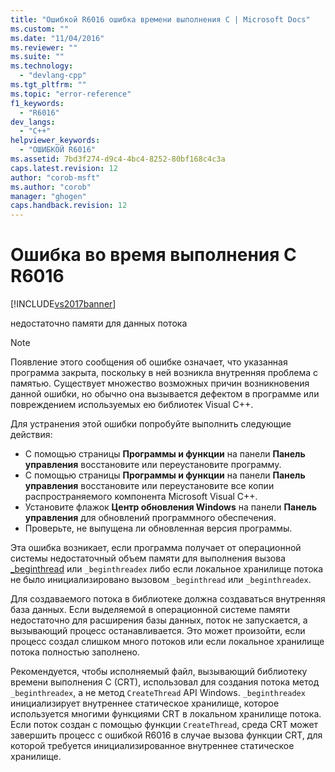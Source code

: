 ```yaml
---
title: "Ошибкой R6016 ошибка времени выполнения C | Microsoft Docs"
ms.custom: ""
ms.date: "11/04/2016"
ms.reviewer: ""
ms.suite: ""
ms.technology: 
  - "devlang-cpp"
ms.tgt_pltfrm: ""
ms.topic: "error-reference"
f1_keywords: 
  - "R6016"
dev_langs: 
  - "C++"
helpviewer_keywords: 
  - "ОШИБКОЙ R6016"
ms.assetid: 7bd3f274-d9c4-4bc4-8252-80bf168c4c3a
caps.latest.revision: 12
author: "corob-msft"
ms.author: "corob"
manager: "ghogen"
caps.handback.revision: 12
---
```

# Ошибка во время выполнения C R6016
[!INCLUDE[vs2017banner](../../assembler/inline/includes/vs2017banner.md)]

недостаточно памяти для данных потока  
  
> [!NOTE]
>  Появление этого сообщения об ошибке означает, что указанная программа закрыта, поскольку в ней возникла внутренняя проблема с памятью.  Существует множество возможных причин возникновения данной ошибки, но обычно она вызывается дефектом в программе или повреждением используемых ею библиотек Visual C\+\+.  
>   
>  Для устранения этой ошибки попробуйте выполнить следующие действия:  
>   
>  -   С помощью страницы **Программы и функции** на панели **Панель управления** восстановите или переустановите программу.  
> -   С помощью страницы **Программы и функции** на панели **Панель управления** восстановите или переустановите все копии распространяемого компонента Microsoft Visual C\+\+.  
> -   Установите флажок **Центр обновления Windows** на панели **Панель управления** для обновлений программного обеспечения.  
> -   Проверьте, не выпущена ли обновленная версия программы.  
  
 Эта ошибка возникает, если программа получает от операционной системы недостаточный объем памяти для выполнения вызова [\_beginthread](../Topic/_beginthread,%20_beginthreadex.md) или `_beginthreadex` либо если локальное хранилище потока не было инициализировано вызовом `_beginthread` или `_beginthreadex`.  
  
 Для создаваемого потока в библиотеке должна создаваться внутренняя база данных.  Если выделяемой в операционной системе памяти недостаточно для расширения базы данных, поток не запускается, а вызывающий процесс останавливается.  Это может произойти, если процесс создал слишком много потоков или если локальное хранилище потока полностью заполнено.  
  
 Рекомендуется, чтобы исполняемый файл, вызывающий библиотеку времени выполнения C \(CRT\), использовал для создания потока метод `_beginthreadex`, а не метод `CreateThread` API Windows.  `_beginthreadex` инициализирует внутреннее статическое хранилище, которое используется многими функциями CRT в локальном хранилище потока.  Если поток создан с помощью функции `CreateThread`, среда CRT может завершить процесс с ошибкой R6016 в случае вызова функции CRT, для которой требуется инициализированное внутреннее статическое хранилище.